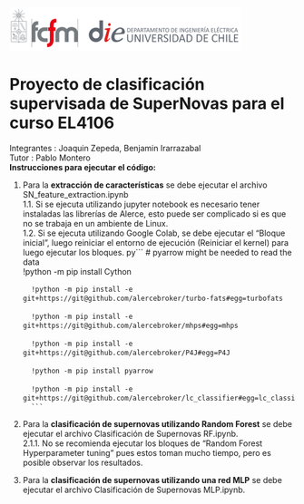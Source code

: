 ![banner](bin/cropped-logo-fcfm-die-1.png)  
# Proyecto de clasificación supervisada de SuperNovas para el curso EL4106  
Integrantes : Joaquin Zepeda, Benjamin Irarrazabal  
Tutor : Pablo Montero   
**Instrucciones para ejecutar el código:**  
1.	Para la **extracción de características** se debe ejecutar el archivo SN_feature_extraction.ipynb  
  1.1.	Si se ejecuta utilizando jupyter notebook es necesario tener instaladas las librerías de Alerce, esto puede ser complicado si es que no se trabaja en un ambiente de Linux.  
  1.2.	Si se ejecuta utilizando Google Colab, se debe ejecutar el “Bloque inicial”, luego reiniciar el entorno de ejecución (Reiniciar el kernel) para luego ejecutar los bloques.            py```
          # pyarrow might be needed to read the data  
          !python -m pip install Cython  
          
          !python -m pip install -e git+https://git@github.com/alercebroker/turbo-fats#egg=turbofats
          
          !python -m pip install -e git+https://git@github.com/alercebroker/mhps#egg=mhps  
          
          !python -m pip install -e git+https://git@github.com/alercebroker/P4J#egg=P4J  
          
          !python -m pip install pyarrow
          
          !python -m pip install -e git+https://git@github.com/alercebroker/lc_classifier#egg=lc_classifier  
          ```

2.	Para la **clasificación de supernovas utilizando Random Forest** se debe ejecutar el archivo Clasificación de Supernovas RF.ipynb.   
    2.1.1.	 No se recomienda ejecutar los bloques de “Random Forest Hyperparameter tuning” pues estos toman mucho tiempo, pero es posible observar los resultados.
3.	Para la **clasificación de supernovas utilizando una red MLP** se debe ejecutar el archivo Clasificación de Supernovas MLP.ipynb.   
  
